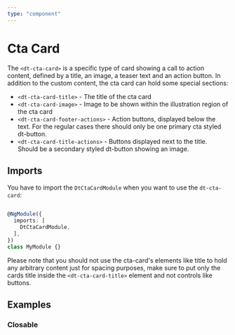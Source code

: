 ```yaml
---
type: "component"
---
```


# Cta Card

<docs-source-example example="DefaultCtaCardExampleComponent"></docs-source-example>

The `<dt-cta-card>` is a specific type of card showing a call to action content, defined by a title, an image, a teaser text and an action button.
In addition to the custom content, the cta card can hold some special sections:

* `<dt-cta-card-title>` - The title of the cta card
* `<dt-cta-card-image>` - Image to be shown within the illustration region of the cta card
* `<dt-cta-card-footer-actions>` - Action buttons, displayed below the text. For the regular cases there should only be one primary cta styled dt-button.  
* `<dt-cta-card-title-actions>` - Buttons displayed next to the title. Should be a secondary styled dt-button showing an image.

## Imports

You have to import the `DtCtaCardModule` when you want to use the `dt-cta-card`:

```typescript

@NgModule({
  imports: [
    DtCtaCardModule,
  ],
})
class MyModule {}

```

Please note that you should not use the cta-card's elements like title to hold any arbitrary content just for spacing purposes, make sure to put only the cards title inside the `<dt-cta-card-title>` element and not controls like buttons.

## Examples

### Closable

<docs-source-example example="ClosableCtaCardExampleComponent"></docs-source-example>
